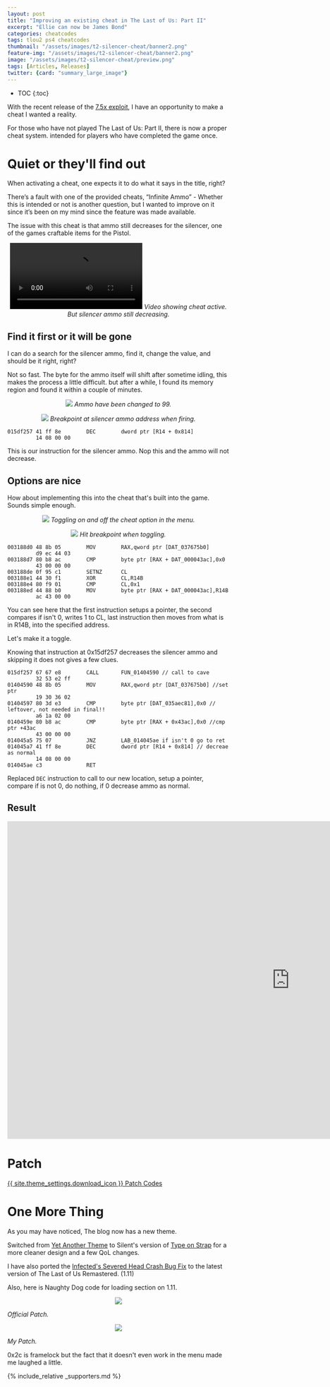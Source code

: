 ```yaml
---
layout: post
title: "Improving an existing cheat in The Last of Us: Part II"
excerpt: "Ellie can now be James Bond"
categories: cheatcodes
tags: tlou2 ps4 cheatcodes
thumbnail: "/assets/images/t2-silencer-cheat/banner2.png"
feature-img: "/assets/images/t2-silencer-cheat/banner2.png"
image: "/assets/images/t2-silencer-cheat/preview.png"
tags: [Articles, Releases]
twitter: {card: "summary_large_image"}
---
```


* TOC
{:toc}

With the recent release of the [7.5x exploit](https://wololo.net/2021/03/17/ps4-7-55-jailbreak-sleirsgoevy-releases-updated-version/), I have an opportunity to make a cheat I wanted a reality.

For those who have not played The Last of Us: Part II, there is now a proper cheat system. intended for players who have completed the game once.

# Quiet or they'll find out

When activating a cheat, one expects it to do what it says in the title, right?

There’s a fault with one of the provided cheats, “Infinite Ammo” - Whether this is intended or not is another question, but I wanted to improve on it since it’s been on my mind since the feature was made available.

The issue with this cheat is that ammo still decreases for the silencer, one of the games craftable items for the Pistol.

<center>
<video controls >
  <source src="/assets/images/t2-silencer-cheat/t2-inf-ammo-demo.mp4" type="video/mp4">
</video>
<em>Video showing cheat active. But silencer ammo still decreasing.</em>
</center>

## Find it first or it will be gone

I can do a search for the silencer ammo, find it, change the value, and should be it right, right?

Not so fast. The byte for the ammo itself will shift after sometime idling, this makes the process a little difficult. but after a while, I found its memory region and found it within a couple of minutes.

<p align="center">
<img src="{% link assets/images/t2-silencer-cheat/ps4ch-list.png %}">
<em>Ammo have been changed to 99.</em>
</p>

<p align="center">
<img src="{% link assets/images/t2-silencer-cheat/ps4r-bp.png %}">
<em>Breakpoint at silencer ammo address when firing.</em>
</p>

```
015df257 41 ff 8e        DEC        dword ptr [R14 + 0x814]
         14 08 00 00
```

This is our instruction for the silencer ammo. Nop this and the ammo will not decrease.

## Options are nice

How about implementing this into the cheat that's built into the game. Sounds simple enough.

<p align="center">
<img src="{% link assets/images/t2-silencer-cheat/ps4ch-list2.png %}">
<em>Toggling on and off the cheat option in the menu.</em>
</p>

<p align="center">
<img src="{% link assets/images/t2-silencer-cheat/ps4r-bp2.png %}">
<em>Hit breakpoint when toggling.</em>
</p>

```
003188d0 48 8b 05        MOV        RAX,qword ptr [DAT_037675b0]
         d9 ec 44 03
003188d7 80 b8 ac        CMP        byte ptr [RAX + DAT_000043ac],0x0
         43 00 00 00
003188de 0f 95 c1        SETNZ      CL
003188e1 44 30 f1        XOR        CL,R14B
003188e4 80 f9 01        CMP        CL,0x1
003188ed 44 88 b0        MOV        byte ptr [RAX + DAT_000043ac],R14B
         ac 43 00 00
```

You can see here that the first instruction setups a pointer, the second compares if isn't 0, writes 1 to CL, last instruction then moves from what is in R14B, into the specified address.

Let's make it a toggle.

Knowing that instruction at 0x15df257 decreases the silencer ammo and skipping it does not gives a few clues.

```
015df257 67 67 e8        CALL       FUN_01404590 // call to cave
         32 53 e2 ff
01404590 48 8b 05        MOV        RAX,qword ptr [DAT_037675b0] //set ptr
         19 30 36 02
01404597 80 3d e3        CMP        byte ptr [DAT_035aec81],0x0 // leftover, not needed in final!!
         a6 1a 02 00
0140459e 80 b8 ac        CMP        byte ptr [RAX + 0x43ac],0x0 //cmp ptr +43ac
         43 00 00 00
014045a5 75 07           JNZ        LAB_014045ae if isn't 0 go to ret
014045a7 41 ff 8e        DEC        dword ptr [R14 + 0x814] // decreae as normal
         14 08 00 00
014045ae c3              RET
```

Replaced `DEC` instruction to call to our new location, setup a pointer, compare if is not 0, do nothing, if 0 decrease ammo as normal.

## Result

<iframe width="1280" height="720" src="https://www.youtube.com/embed/ZRg-gr79vp8" frameborder="0" allow="accelerometer; autoplay; clipboard-write; encrypted-media; gyroscope; picture-in-picture" allowfullscreen></iframe>

# Patch

<a href="https://github.com/illusion0001/illusion0001.github.io/blob/main/_patches/tlou2.md#improved-inf-ammo" class="button" role="button">{{ site.theme_settings.download_icon }} Patch Codes</a>

# One More Thing

As you may have noticed, The blog now has a new theme.

Switched from [Yet Another Theme](https://github.com/jeffreytse/jekyll-theme-yat) to Silent's version of [Type on Strap](https://github.com/Sylhare/Type-on-Strap) for a more cleaner design and a few QoL changes.

I have also ported the [Infected's Severed Head Crash Bug Fix](https://github.com/illusion0001/illusion0001.github.io/blob/main/_patches/tlou1.md#infecteds-severed-head-crash-bug-fix) to the latest version of The Last of Us Remastered. (1.11)

Also, here is Naughty Dog code for loading section on 1.11.

<p align="center">
<img src="{% link assets/images/t2-silencer-cheat/t1-111-load0.png %}">
</p>
<em>Official Patch.</em>

<p align="center">
<img src="{% link assets/images/t2-silencer-cheat/t1-110-load.png %}">
</p>
<em>My Patch.</em>

0x2c is framelock but the fact that it doesn't even work in the menu made me laughed a little.

{% include_relative _supporters.md %}

